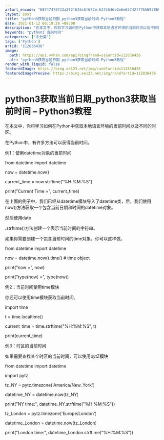 ```yaml
---
arturl_encode: "68747470733a2f2f626c6f672e:6373646e2e6e65742f77656978696e5f32393233303737332f:61727469636c652f64657461696c732f313132383336343336"
layout: post
title: "python3获取当前日期_python3获取当前时间-Python3教程"
date: 2021-01-12 06:19:28 +08:00
description: "在本文中，你将学习如何在Python中获取本地语言环境的当前时间以及不同的时区。在Python中，有"
keywords: "python3 当前时间"
categories: ['未分类']
tags: ['Python']
artid: "112836436"
image:
  path: https://api.vvhan.com/api/bing?rand=sj&artid=112836436
  alt: "python3获取当前日期_python3获取当前时间-Python3教程"
render_with_liquid: false
featuredImage: https://bing.ee123.net/img/rand?artid=112836436
featuredImagePreview: https://bing.ee123.net/img/rand?artid=112836436
---
```


# python3获取当前日期\_python3获取当前时间 – Python3教程

在本文中，你将学习如何在Python中获取本地语言环境的当前时间以及不同的时区。

在Python中，有许多方法可以获得当前时间。

例1：使用datetime对象的当前时间

from datetime import datetime

now = datetime.now()

current\_time = now.strftime("%H:%M:%S")

print("Current Time =", current\_time)

在上面的例子中，我们已经从datetime模块导入了datetime类，后，我们使用now()方法获取一个包含当前日期和时间的datetime对象。

然后使用date

.strftime()方法创建一个表示当前时间的字符串。

如果你需要创建一个包含当前时间的time对象，你可以这样做。

from datetime import datetime

now = datetime.now().time() # time object

print("now =", now)

print("type(now) =", type(now))

例2：当前时间使用time模块

你还可以使用time模块获取当前时间。

import time

t = time.localtime()

current\_time = time.strftime("%H:%M:%S", t)

print(current\_time)

例3：时区的当前时间

如果需要查找某个时区的当前时间，可以使用pytZ模块

from datetime import datetime

import pytz

tz\_NY = pytz.timezone('America/New\_York')

datetime\_NY = datetime.now(tz\_NY)

print("NY time:", datetime\_NY.strftime("%H:%M:%S"))

tz\_London = pytz.timezone('Europe/London')

datetime\_London = datetime.now(tz\_London)

print("London time:", datetime\_London.strftime("%H:%M:%S"))